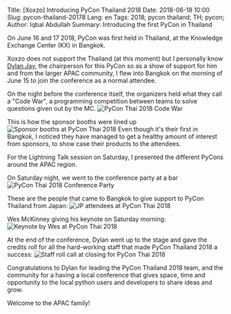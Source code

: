 Title: [Xoxzo] Introducing PyCon Thailand 2018
Date: 2018-06-18 10:00 
Slug: pycon-thailand-20178
Lang: en 
Tags: 2018; pycon thailand; TH; pycon;
Author: Iqbal Abdullah
Summary: Introducing the first PyCon in Thailand

On June 16 and 17 2018, PyCon was first held in Thailand, at the Knowledge
Exchange Center (KX) in Bangkok.

Xoxzo does not support the Thailand (at this moment) but I personally know [Dylan Jay](https://twitter.com/djay75),
the chairperson for this PyCon so as a show of support for him and from the
larger APAC community, I flew into Bangkok on the morning of June 15 to join the
conference as a normal attendee.

On the night before the conference itself, the organizers held what they call a
"Code War", a programming competition between teams to solve questions given out
by the MC.
![PyCon Thai 2018 Code War]({filename}/images/pycon-thai-2018/code-war.jpg)

This is how the sponsor booths were lined up
![Sponsor booths at PyCon Thai 2018]({filename}/images/pycon-thai-2018/sponsor-booths.jpg)
Even though it's their first in Bangkok, I noticed they have managed to get a
healthy amount of interest from sponsors, to show case their products to the
attendees.

For the Lightning Talk session on Saturday, I presented the different PyCons
around the APAC region.

On Saturday night, we went to the conference party at a bar 
![PyCon Thai 2018 Conference Party]({filename}/images/pycon-thai-2018/party.jpg)

These are the people that came to Bangkok to give support to PyCon Thailand from
Japan:
![JP attendees at PyCon Thai 2018]({filename}/images/pycon-thai-2018/team-jp.jpg)

Wes McKinney giving his keynote on Saturday morning:
![Keynote by Wes at PyCon Thai 2018]({filename}/images/pycon-thai-2018/wes-keynote.jpg)

At the end of the conference, Dylan went up to the stage and gave the credits
roll for all the hard-working staff that made PyCon Thailand 2018 a success: 
![Staff roll call at closing for PyCon Thai 2018]({filename}/images/pycon-thai-2018/staff.jpg)

Congratulations to Dylan for leading the PyCon Thailand 2018 team, and the community for a having a
local conference that gives space, time and opportunity to the local python
users and developers to share ideas and grow. 

Welcome to the APAC family!


